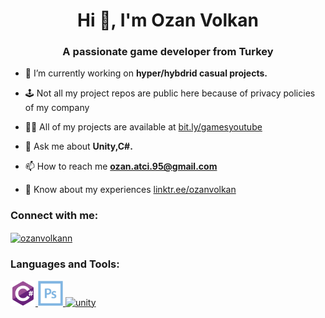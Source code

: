 <h1 align="center">Hi 👋, I'm Ozan Volkan</h1>
<h3 align="center">A passionate game developer from Turkey</h3>

- 🔭 I’m currently working on **hyper/hybdrid casual projects.**

- 🕹 Not all my project repos are public here because of privacy policies of my company

- 👨‍💻 All of my projects are available at [bit.ly/gamesyoutube](bit.ly/gamesyoutube)

- 💬 Ask me about **Unity,C#.**

- 📫 How to reach me **ozan.atci.95@gmail.com**

- 📄 Know about my experiences [linktr.ee/ozanvolkan](linktr.ee/ozanvolkan)

<h3 align="left">Connect with me:</h3>
<p align="left">
<a href="https://linkedin.com/in/ozanvolkann" target="blank"><img align="center" src="https://raw.githubusercontent.com/rahuldkjain/github-profile-readme-generator/master/src/images/icons/Social/linked-in-alt.svg" alt="ozanvolkann" height="30" width="40" /></a>
</p>

<h3 align="left">Languages and Tools:</h3>
<p align="left"> <a href="https://www.w3schools.com/cs/" target="_blank" rel="noreferrer"> <img src="https://raw.githubusercontent.com/devicons/devicon/master/icons/csharp/csharp-original.svg" alt="csharp" width="40" height="40"/> </a> <a href="https://www.photoshop.com/en" target="_blank" rel="noreferrer"> <img src="https://raw.githubusercontent.com/devicons/devicon/master/icons/photoshop/photoshop-line.svg" alt="photoshop" width="40" height="40"/> </a> <a href="https://unity.com/" target="_blank" rel="noreferrer"> <img src="https://www.vectorlogo.zone/logos/unity3d/unity3d-icon.svg" alt="unity" width="40" height="40"/> </a> </p>
